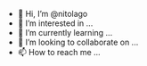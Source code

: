 - 👋 Hi, I’m @nitolago
- 👀 I’m interested in ...
- 🌱 I’m currently learning ...
- 💞️ I’m looking to collaborate on ...
- 📫 How to reach me ...

<!---
nitolago/nitolago is a ✨ special ✨ repository because its `README.md` (this file) appears on your GitHub profile.
You can click the Preview link to take a look at your changes.
--->
